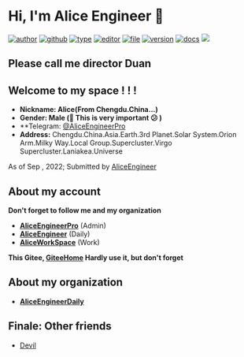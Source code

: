 # Hi, I'm Alice Engineer 👋

[![author](https://img.shields.io/badge/Author-Alice-orange)](https://t.me/AliceEngineerPro) [![github](https://img.shields.io/badge/Github-AliceEngineerPro-green)](https://github.com/AliceEngineerPro) [![type](https://img.shields.io/badge/Type-Personal-blue)](#) [![editor](https://img.shields.io/badge/Editor-Typora-yellow)](#) [![file](https://img.shields.io/badge/File-,Markdown-orange)](#) [![version](https://img.shields.io/badge/Version-Release-blue)](#) [![docs](https://img.shields.io/badge/Docs-Passing-brightgreen)](#) [![](https://img.shields.io/badge/%E7%AD%89%E6%88%91%E4%BB%A3%E7%A0%81%E7%BC%96%E6%88%90-%E5%A8%B6%E4%BD%A0%E4%B8%BA%E5%A6%BB%E5%8F%AF%E5%A5%BD-red)](#)

## Please call me director Duan

## Welcome to my space ! ! !

- **Nickname: Alice(From Chengdu.China...)**
- **Gender: Male (👨 This is very important 😕 )**
- **Telegram: [@AliceEngineerPro](https://t.me/AliceProfession) 
- **Address:** Chengdu.China.Asia.Earth.3rd Planet.Solar System.Orion Arm.Milky Way.Local Group.Supercluster.Virgo Supercluster.Laniakea.Universe

As of Sep , 2022; Submitted by [AliceEngineer](https://github.com/AliceEngineer) 

## About my account

**Don't forget to follow me and my organization**

- [**AliceEngineerPro**](https://github.com/AliceEngineerPro) (Admin)
- [**AliceEngineer**](https://github.com/AliceEngineer) (Daily)
- [**AliceWorkSpace**](https://github.com/AliceWorkSpace) (Work)

**This Gitee, [GiteeHome](https://gitee.com/AliceEngineerPro) Hardly use it, but don't forget**

## About my organization

- [**AliceEngineerDaily**](https://github.com/AliceEngineerDaily)

## Finale: Other friends

- [Devil](https://github.com/Devil1314412)

